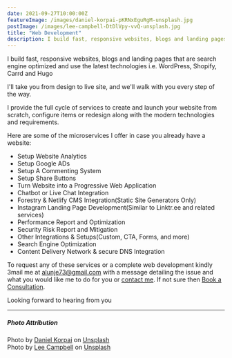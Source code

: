 ```yaml
---
date: 2021-09-27T10:00:00Z
featureImage: /images/daniel-korpai-pKRNxEguRgM-unsplash.jpg
postImage: /images/lee-campbell-DtDlVpy-vvQ-unsplash.jpg
title: "Web Development"
description: I build fast, responsive websites, blogs and landing pages that are search engine optimized and use the latest technologies i.e. WordPress, Shopify, Carrd and Hugo
---
```


I build fast, responsive websites, blogs and landing pages that are search engine optimized and use the latest technologies i.e. WordPress, Shopify, Carrd and Hugo

I'll take you from design to live site, and we'll walk with you every step of the way. 

I provide the full cycle of services to create and launch your website from scratch, configure items or redesign along with the modern technologies and requirements.

Here are some of the microservices I offer in case you already have a website:

* Setup Website Analytics
* Setup Google ADs
* Setup A Commenting System
* Setup Share Buttons
* Turn Website into a Progressive Web Application
* Chatbot or Live Chat Integration
* Forestry & Netlify CMS Integration(Static Site Generators Only)
* Instagram Landing Page Development(Similar to Linktr.ee and related services)
* Performance Report and Optimization
* Security Risk Report and Mitigation
* Other Integrations & Setups(Custom, CTA, Forms, and more)
* Search Engine Optimization
* Content Delivery Network & secure DNS Integration

To request any of these services or a complete web development kindly 3mail me at [alunje73@gmail.com](mailto:alunje73@gmail.com) with a message detailing the issue and what you would like me to do for you or [contact me](/contact). If not sure then [Book a Consultation](https://calendly.com/stephenajulu).

Looking forward to hearing from you

<hr>
<h5>Photo Attribution</h5>
Photo by <a href="https://unsplash.com/@danielkorpai?utm_source=unsplash&utm_medium=referral&utm_content=creditCopyText">Daniel Korpai</a> on <a href="https://unsplash.com/s/photos/web-development?utm_source=unsplash&utm_medium=referral&utm_content=creditCopyText">Unsplash</a>
<br>
Photo by <a href="https://unsplash.com/@leecampbell?utm_source=unsplash&utm_medium=referral&utm_content=creditCopyText">Lee  Campbell</a> on <a href="https://unsplash.com/?utm_source=unsplash&utm_medium=referral&utm_content=creditCopyText">Unsplash</a>
  
